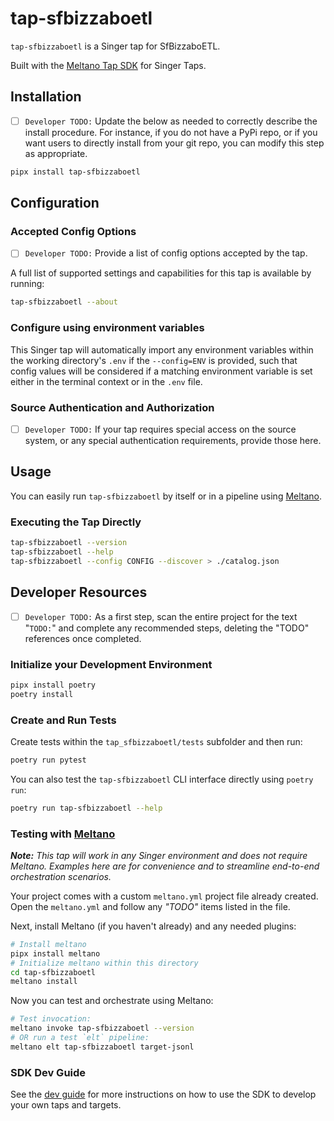 # tap-sfbizzaboetl

`tap-sfbizzaboetl` is a Singer tap for SfBizzaboETL.

Built with the [Meltano Tap SDK](https://sdk.meltano.com) for Singer Taps.

## Installation

- [ ] `Developer TODO:` Update the below as needed to correctly describe the install procedure. For instance, if you do not have a PyPi repo, or if you want users to directly install from your git repo, you can modify this step as appropriate.

```bash
pipx install tap-sfbizzaboetl
```

## Configuration

### Accepted Config Options

- [ ] `Developer TODO:` Provide a list of config options accepted by the tap.

A full list of supported settings and capabilities for this
tap is available by running:

```bash
tap-sfbizzaboetl --about
```

### Configure using environment variables

This Singer tap will automatically import any environment variables within the working directory's
`.env` if the `--config=ENV` is provided, such that config values will be considered if a matching
environment variable is set either in the terminal context or in the `.env` file.

### Source Authentication and Authorization

- [ ] `Developer TODO:` If your tap requires special access on the source system, or any special authentication requirements, provide those here.

## Usage

You can easily run `tap-sfbizzaboetl` by itself or in a pipeline using [Meltano](https://meltano.com/).

### Executing the Tap Directly

```bash
tap-sfbizzaboetl --version
tap-sfbizzaboetl --help
tap-sfbizzaboetl --config CONFIG --discover > ./catalog.json
```

## Developer Resources

- [ ] `Developer TODO:` As a first step, scan the entire project for the text "`TODO:`" and complete any recommended steps, deleting the "TODO" references once completed.

### Initialize your Development Environment

```bash
pipx install poetry
poetry install
```

### Create and Run Tests

Create tests within the `tap_sfbizzaboetl/tests` subfolder and
  then run:

```bash
poetry run pytest
```

You can also test the `tap-sfbizzaboetl` CLI interface directly using `poetry run`:

```bash
poetry run tap-sfbizzaboetl --help
```

### Testing with [Meltano](https://www.meltano.com)

_**Note:** This tap will work in any Singer environment and does not require Meltano.
Examples here are for convenience and to streamline end-to-end orchestration scenarios._

Your project comes with a custom `meltano.yml` project file already created. Open the `meltano.yml` and follow any _"TODO"_ items listed in
the file.

Next, install Meltano (if you haven't already) and any needed plugins:

```bash
# Install meltano
pipx install meltano
# Initialize meltano within this directory
cd tap-sfbizzaboetl
meltano install
```

Now you can test and orchestrate using Meltano:

```bash
# Test invocation:
meltano invoke tap-sfbizzaboetl --version
# OR run a test `elt` pipeline:
meltano elt tap-sfbizzaboetl target-jsonl
```

### SDK Dev Guide

See the [dev guide](https://sdk.meltano.com/en/latest/dev_guide.html) for more instructions on how to use the SDK to 
develop your own taps and targets.
